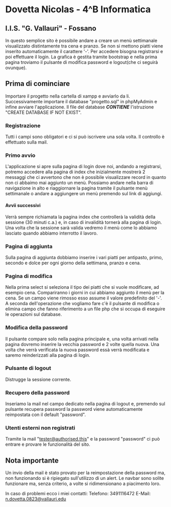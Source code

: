 # Dovetta Nicolas - 4^B Informatica
## I.I.S. "G. Vallauri" - Fossano

In questo semplice sito è possibile andare a creare un menù settimanale visualizzato distintamente tra cena e pranzo. Se non si mettono piatti viene inserito automaticamente il carattere '-'. Per accedere bisogna registrarsi e poi effettuare il login. La grafica è gestita tramite bootstrap e nella prima pagina troviamo il pulsante di modifica password e logout(che ci seguirà ovunque).

## Prima di cominciare
Importare il progetto nella cartella di xampp e avviarlo da li. Successivamente importare il database "progetto.sql" in phpMyAdmin e infine avviare l'applicazione. Il file del database __*CONTIENE*__ l'istruzione "CREATE DATABASE IF NOT EXIST".

### Registrazione
Tutti i campi sono obligatori e ci si può iscrivere una sola volta. Il controllo è effettuato sulla mail.

### Primo avvio
L'applicazione si apre sulla pagina di login dove noi, andando a registrarsi, potremo accedere alla pagina di index che inizialmente mostrerà 2 messaggi che ci avvertono che non è possibile visualizzare record in quanto non ci abbaimo mai aggiunto un menù.
Possiamo andare nella barra di navigazione in alto e riaggiornare la pagina tramite il pulsante menù settimanale o andare a aggiungere un menù premendo sul link di aggiungi.

#### Avvii successivi
Verrà sempre richiamata la pagina index che controllerà la validità della sessione (30 minuti c.a.) e, in caso di invalidità tornerà alla pagina di login. Una volta che la sessione sarà valida vedremo il menù come lo abbiamo lasciato quando abbiamo interrotto il lavoro.

### Pagina di aggiunta
Sulla pagina di aggiunta dobbiamo inserire i vari piatti per antipasto, primo, secondo e dolce per ogni giorno della settimana, pranzo e cena.

### Pagina di modifica
Nella prima select si seleziona il tipo dei piatti che si vuole modificare, ad esempio cena. Compariranno i giorni in cui abbiamo aggiunto il menù per la cena. Se un campo viene rimosso esso assume il valore predefinito del '-'.
A seconda dell'operazione che vogliamo fare c'è il pulsante di modifica o elimina campo che fanno riferimento a un file php che si occupa di eseguire le operazioni sul database.

### Modifica della password
Il pulsante compare solo nella pagina principale e, una volta arrivati nella pagina dovremo inserire la vecchia password e 2 volte quella nuova. Una volta che verrà verificata la nuova password essà verrà modificata e saremo reinderizzati alla pagina di login.

### Pulsante di logout
Distrugge la sessione corrente.

### Recupero della password
Inseriamo la mail nel campo dedicato nella pagina di logout e, premendo sul pulsante recupera password la password viene automaticamente reimpostata con il default "password".

### Utenti esterni non registrati
Tramite la mail "tester@authorised.this" e la password "password" ci può entrare e provare le funzionalità del sito.

## Nota importante
Un invio della mail è stato provato per la reimpostazione della password ma, non funzionando si è ripiegato sull'utilizzo di un alert. Le navbar sono solite funzionare ma, senza criterio, a volte si ridimensionano a piacimento loro.

In caso di problemi ecco i miei contatti:
Telefono: 3491116472
E-Mail: n.dovetta.0823@vallauri.edu
